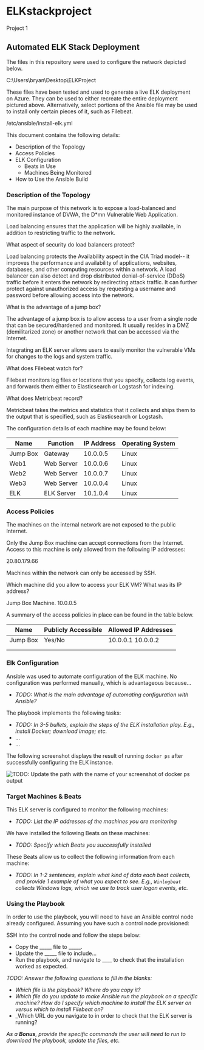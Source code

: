 # ELKstackproject
Project 1

## Automated ELK Stack Deployment

The files in this repository were used to configure the network depicted below.

C:\Users\bryan\Desktop\ELKProject

These files have been tested and used to generate a live ELK deployment on Azure. They can be used to either recreate the entire deployment pictured above. Alternatively, select portions of the Ansible file may be used to install only certain pieces of it, such as Filebeat.

/etc/ansible/install-elk.yml

This document contains the following details:
- Description of the Topology
- Access Policies
- ELK Configuration
  - Beats in Use
  - Machines Being Monitored
- How to Use the Ansible Build

### Description of the Topology

The main purpose of this network is to expose a load-balanced and monitored instance of DVWA, the D*mn Vulnerable Web Application.

Load balancing ensures that the application will be highly available, in addition to restricting traffic to the network.

What aspect of security do load balancers protect?

Load balancing protects the Availability aspect in the CIA Triad model-- it improves the performance and availability of applications, websites, databases, and other computing resources within a network. A load balancer can also detect and drop distributed denial-of-service (DDoS) traffic before it enters the network by redirecting attack traffic. It can further protect against unauthorized access by requesting a username and password before allowing access into the network. 

What is the advantage of a jump box?

The advantage of a jump box is to allow access to a user from a single node that can be secured/hardened and monitored. It usually resides in a DMZ (demilitarized zone) or another network that can be accessed via the Internet.

Integrating an ELK server allows users to easily monitor the vulnerable VMs for changes to the logs and system traffic.

What does Filebeat watch for?

Filebeat monitors log files or locations that you specify, collects log events, and forwards them either to Elasticsearch or Logstash for indexing.

What does Metricbeat record?

Metricbeat takes the metrics and statistics that it collects and ships them to the output that is specified, such as Elasticsearch or Logstash.

The configuration details of each machine may be found below:

| Name     	| Function   	| IP Address 	| Operating System 	|
|----------	|------------	|------------	|------------------	|
| Jump Box 	| Gateway    	| 10.0.0.5   	| Linux            	|
| Web1     	| Web Server 	| 10.0.0.6   	| Linux            	|
| Web2     	| Web Server 	| 10.0.0.7   	| Linux            	|
| Web3     	| Web Server 	| 10.0.0.4   	| Linux            	|
| ELK      	| ELK Server 	| 10.1.0.4   	| Linux            	|

### Access Policies

The machines on the internal network are not exposed to the public Internet. 

Only the Jump Box machine can accept connections from the Internet. Access to this machine is only allowed from the following IP addresses:

20.80.179.66

Machines within the network can only be accessed by SSH.

Which machine did you allow to access your ELK VM? What was its IP address?

Jump Box Machine. 10.0.0.5

A summary of the access policies in place can be found in the table below.

| Name     | Publicly Accessible | Allowed IP Addresses |
|----------|---------------------|----------------------|
| Jump Box | Yes/No              | 10.0.0.1 10.0.0.2    |
|          |                     |                      |
|          |                     |                      |

### Elk Configuration

Ansible was used to automate configuration of the ELK machine. No configuration was performed manually, which is advantageous because...
- _TODO: What is the main advantage of automating configuration with Ansible?_

The playbook implements the following tasks:
- _TODO: In 3-5 bullets, explain the steps of the ELK installation play. E.g., install Docker; download image; etc._
- ...
- ...

The following screenshot displays the result of running `docker ps` after successfully configuring the ELK instance.

![TODO: Update the path with the name of your screenshot of docker ps output](Images/docker_ps_output.png)

### Target Machines & Beats
This ELK server is configured to monitor the following machines:
- _TODO: List the IP addresses of the machines you are monitoring_

We have installed the following Beats on these machines:
- _TODO: Specify which Beats you successfully installed_

These Beats allow us to collect the following information from each machine:
- _TODO: In 1-2 sentences, explain what kind of data each beat collects, and provide 1 example of what you expect to see. E.g., `Winlogbeat` collects Windows logs, which we use to track user logon events, etc._

### Using the Playbook
In order to use the playbook, you will need to have an Ansible control node already configured. Assuming you have such a control node provisioned: 

SSH into the control node and follow the steps below:
- Copy the _____ file to _____.
- Update the _____ file to include...
- Run the playbook, and navigate to ____ to check that the installation worked as expected.

_TODO: Answer the following questions to fill in the blanks:_
- _Which file is the playbook? Where do you copy it?_
- _Which file do you update to make Ansible run the playbook on a specific machine? How do I specify which machine to install the ELK server on versus which to install Filebeat on?_
- _Which URL do you navigate to in order to check that the ELK server is running?

_As a **Bonus**, provide the specific commands the user will need to run to download the playbook, update the files, etc._
